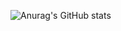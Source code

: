 ![Anurag's GitHub stats](https://github-readme-stats.vercel.app/api?username=eujuniorbezerra&theme=monokai_icons=true)
